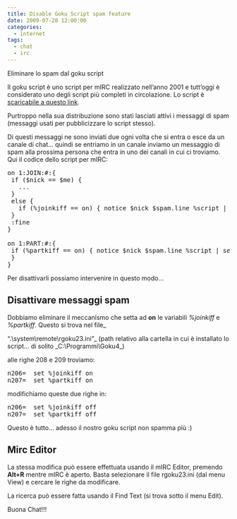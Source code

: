```yaml
---
title: Disable Goku Script spam feature
date: 2009-07-28 12:00:00
categories:
  - internet
tags:
  - chat
  - irc
---
```

Eliminare lo spam dal goku script

Il goku script è uno script per mIRC realizzato nell’anno 2001 e tutt’oggi è considerato uno degli script più completi in circolazione. Lo script è [scaricabile a questo link](/portfolio/goku-script/).

Purtroppo nella sua distribuzione sono stati lasciati attivi i messaggi di spam (messaggi usati per pubblicizzare lo script stesso).

Di questi messaggi ne sono inviati due ogni volta che si entra o esce da un canale di chat&#8230; quindi se entriamo in un canale inviamo un messaggio di spam alla prossima persona che entra in uno dei canali in cui ci troviamo. Qui il codice dello script per mIRC:

<!--more-->

<pre lang="shell">on 1:JOIN:#:{
 if ($nick == $me) {
   ...
 }
 else {
   if (%joinkiff == on) { notice $nick $spam.line %script | set %joinkiff off }
 }
 :fine
}

on 1:PART:#:{
 if (%partkiff == on) { notice $nick $spam.line %script | set %partkiff off }
 }
}</pre>

Per disattivarli possiamo intervenire in questo modo&#8230;

## Disattivare messaggi spam

Dobbiamo eliminare il meccanismo che setta ad **on** le variabili _%joinkiff_ e _%partkiff_. Questo si trova nel file_

&#8220;.\system\remote\rgoku23.ini&#8221;_ (path relativo alla cartella in cui è installato lo script&#8230; di solito _C:\Programmi\Goku4\_)

alle righe 208 e 209 troviamo:

<pre>n206=  set %joinkiff on
n207=  set %partkiff on</pre>

modifichiamo queste due righe in:

<pre>n206=  set %joinkiff off
n207=  set %partkiff off</pre>

Questo è tutto&#8230; adesso il nostro goku script non spamma più :)

## Mirc Editor

La stessa modifica può essere effettuata usando il mIRC Editor, premendo **Alt+R** mentre mIRC è aperto. Basta selezionare il file rgoku23.ini (dal menu View) e cercare le righe da modificare.

La ricerca può essere fatta usando il Find Text (si trova sotto il menu Edit).

Buona Chat!!!
